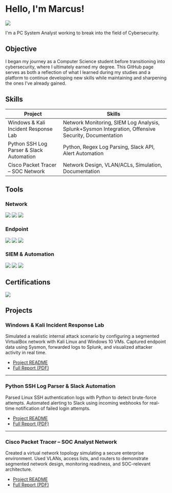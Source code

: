 # Hello, I'm Marcus!
<a href="https://linkedin.com/in/marcus-dunn1"><img src="https://img.shields.io/badge/-LinkedIn-0072b1?&style=for-the-badge&logo=linkedin&logoColor=white" /></a>

I'm a PC System Analyst working to break into the field of Cybersecurity.

## Objective

I began my journey as a Computer Science student before transitioning into cybersecurity, where I ultimately earned my degree. This GitHub page serves as both a reflection of what I learned during my studies and a platform to continue developing new skills while maintaining and sharpening the ones I’ve already gained.

## Skills

| Project                             | Skills                                                                 |
|-------------------------------------|------------------------------------------------------------------------|
| Windows & Kali Incident Response Lab | Network Monitoring, SIEM Log Analysis, Splunk+Sysmon Integration, Offensive Security, Documentation |
| Python SSH Log Parser & Slack Automation | Python, Regex Log Parsing, Slack API, Alert Automation                  |
| Cisco Packet Tracer – SOC Network     | Network Design, VLAN/ACLs, Simulation, Documentation                    |

## Tools

### Network
<div>
<img src="https://img.shields.io/badge/-Wireshark-1679A7?&style=for-the-badge&logo=wireshark&logoColor=white" />
<img src="https://img.shields.io/badge/-VirtualBox-183A61?&style=for-the-badge&logo=virtualbox&logoColor=white" />
<img src="https://img.shields.io/badge/-Cisco%20Packet%20Tracer-1BA0D7?&style=for-the-badge&logo=cisco&logoColor=white" />
</div>

### Endpoint
<div>
<img src="https://img.shields.io/badge/-Windows-0078D6?&style=for-the-badge&logo=windows&logoColor=white" />
<img src="https://img.shields.io/badge/-Kali%20Linux-557C94?&style=for-the-badge&logo=kalilinux&logoColor=white" />
<img src="https://img.shields.io/badge/-Linux-FCC624?&style=for-the-badge&logo=linux&logoColor=black" />
</div>

### SIEM & Automation
<div>
<img src="https://img.shields.io/badge/-Splunk-000000?&style=for-the-badge&logo=splunk&logoColor=white" />
<img src="https://img.shields.io/badge/-Python-3776AB?&style=for-the-badge&logo=python&logoColor=white" />
<img src="https://img.shields.io/badge/-Slack-4A154B?&style=for-the-badge&logo=slack&logoColor=white" />
</div>

## Certifications
<div>
<img src="https://img.shields.io/badge/-Security%2B-FF0000?&style=for-the-badge&logo=CompTIA&logoColor=white" />
</div>

## Projects

### Windows & Kali Incident Response Lab
Simulated a realistic internal attack scenario by configuring a segmented VirtualBox network with Kali Linux and Windows 10 VMs. Captured endpoint data using Sysmon, forwarded logs to Splunk, and visualized attacker activity in real time.

- [Project README](./projects/windows-kali-readme.md)  
- [Full Report (PDF)](./projects/windows-kali-report.pdf)

---

### Python SSH Log Parser & Slack Automation  
Parsed Linux SSH authentication logs with Python to detect brute-force attempts. Automated alerting to Slack using incoming webhooks for real-time notification of failed login attempts.

- [Project README](./projects/python-ssh-readme.md)  
- [Full Report (PDF)](./projects/python-ssh-report.pdf)

---

### Cisco Packet Tracer – SOC Analyst Network  
Created a virtual network topology simulating a secure enterprise environment. Used VLANs, access lists, and routers to demonstrate segmented network design, monitoring readiness, and SOC-relevant architecture.

- [Project README](./projects/cisco-pt-readme.md)  
- [Full Report (PDF)](./projects/cisco-pt-report.pdf)
